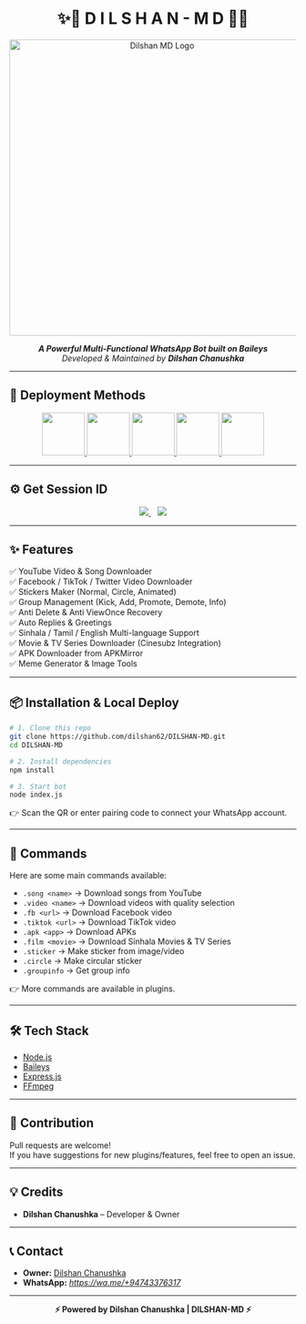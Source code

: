 <h1 align="center">✨💬 D I L S H A N - M D 💬✨</h1>

<p align="center">
  <img src="https://github.com/dilshan62/DILSHAN-MD/blob/main/images/bot_connected.png?raw=true" alt="Dilshan MD Logo" width="520"/>
</p>

<p align="center">
  <b><i>A Powerful Multi-Functional WhatsApp Bot built on Baileys</i></b><br>
  <i>Developed & Maintained by <b>Dilshan Chanushka</b></i>
</p>

---

## 🚀 Deployment Methods

<p align="center">
  <a href="https://repl.it/github/dilshan62/DILSHAN-MD">
    <img src="https://img.shields.io/badge/Replit-Deploy-orange?logo=replit&logoColor=white&style=for-the-badge" height="75"/>
  </a>
  <a href="https://github.com/dilshan62/DILSHAN-MD/actions">
    <img src="https://img.shields.io/badge/GitHub%20Actions-Auto%20Deploy-blue?logo=githubactions&logoColor=white&style=for-the-badge" height="75"/>
  </a>
  <a href="https://codespaces.new/dilshan62/DILSHAN-MD">
    <img src="https://img.shields.io/badge/Codespaces-Open%20In%20VS%20Code-2ea44f?logo=github&logoColor=white&style=for-the-badge" height="75"/>
  </a>
  <a href="https://railway.app/new/template?template=https://github.com/dilshan62/DILSHAN-MD">
    <img src="https://img.shields.io/badge/Railway-Deploy-purple?logo=railway&logoColor=white&style=for-the-badge" height="75"/>
  </a>
  <a href="#-installation--local-deploy">
    <img src="https://img.shields.io/badge/Local-Deploy-grey?logo=visualstudiocode&logoColor=white&style=for-the-badge" height="75"/>
  </a>
</p>

---

## ⚙️ Get Session ID

<p align="center">
  <a href="https://dilshan-official.vercel.app/">
    <img src="https://img.shields.io/badge/DILSHAN--MD%20OFFICIAL-WEBSITE-brightgreen?style=for-the-badge&logo=vercel&logoColor=white"/>
  </a>
  &nbsp;&nbsp;
  <a href="https://replit.com/@dilshanchanush1/DILSHAN-MD-PAIR-CODE-GENERATOR?v=1">
    <img src="https://img.shields.io/badge/REPLIT-OPEN-orange?style=for-the-badge&logo=replit&logoColor=white"/>
  </a>
</p>

---

## ✨ Features

✅ YouTube Video & Song Downloader  
✅ Facebook / TikTok / Twitter Video Downloader  
✅ Stickers Maker (Normal, Circle, Animated)  
✅ Group Management (Kick, Add, Promote, Demote, Info)  
✅ Anti Delete & Anti ViewOnce Recovery  
✅ Auto Replies & Greetings  
✅ Sinhala / Tamil / English Multi-language Support  
✅ Movie & TV Series Downloader (Cinesubz Integration)  
✅ APK Downloader from APKMirror  
✅ Meme Generator & Image Tools  

---

## 📦 Installation & Local Deploy

```bash
# 1. Clone this repo
git clone https://github.com/dilshan62/DILSHAN-MD.git
cd DILSHAN-MD

# 2. Install dependencies
npm install

# 3. Start bot
node index.js
```

👉 Scan the QR or enter pairing code to connect your WhatsApp account.

---

## 📜 Commands

Here are some main commands available:

- `.song <name>` → Download songs from YouTube  
- `.video <name>` → Download videos with quality selection  
- `.fb <url>` → Download Facebook video  
- `.tiktok <url>` → Download TikTok video  
- `.apk <app>` → Download APKs  
- `.film <movie>` → Download Sinhala Movies & TV Series  
- `.sticker` → Make sticker from image/video  
- `.circle` → Make circular sticker  
- `.groupinfo` → Get group info  

👉 More commands are available in plugins.

---


## 🛠️ Tech Stack

- [Node.js](https://nodejs.org/)  
- [Baileys](https://github.com/WhiskeySockets/Baileys)  
- [Express.js](https://expressjs.com/)  
- [FFmpeg](https://ffmpeg.org/)  

---

## 🤝 Contribution

Pull requests are welcome!  
If you have suggestions for new plugins/features, feel free to open an issue.  

---

## 💡 Credits

- **Dilshan Chanushka** – Developer & Owner  

---

## 📞 Contact

- **Owner:** [Dilshan Chanushka](https://github.com/dilshan62)  
- **WhatsApp:** *https://wa.me/+94743376317*  

---

<p align="center">
  <b>⚡ Powered by Dilshan Chanushka | DILSHAN-MD ⚡</b>
</p>
